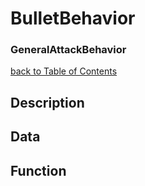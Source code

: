 # BulletBehavior
### GeneralAttackBehavior

[back to Table of Contents](/TableOfContents.md)

## Description

## Data

## Function